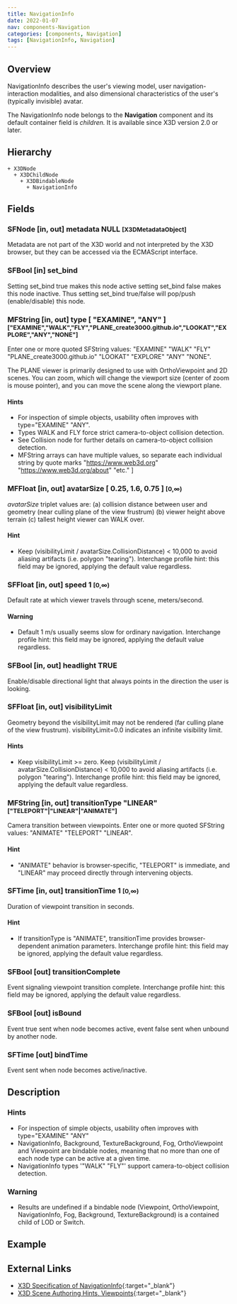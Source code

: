 ```yaml
---
title: NavigationInfo
date: 2022-01-07
nav: components-Navigation
categories: [components, Navigation]
tags: [NavigationInfo, Navigation]
---
```

<style>
.post h3 {
  word-spacing: 0.2em;
}
</style>

## Overview

NavigationInfo describes the user's viewing model, user navigation-interaction modalities, and also dimensional characteristics of the user's (typically invisible) avatar.

The NavigationInfo node belongs to the **Navigation** component and its default container field is *children.* It is available since X3D version 2.0 or later.

## Hierarchy

```
+ X3DNode
  + X3DChildNode
    + X3DBindableNode
      + NavigationInfo
```

## Fields

### SFNode [in, out] **metadata** NULL <small>[X3DMetadataObject]</small>

Metadata are not part of the X3D world and not interpreted by the X3D browser, but they can be accessed via the ECMAScript interface.

### SFBool [in] **set_bind**

Setting set_bind true makes this node active setting set_bind false makes this node inactive. Thus setting set_bind true/false will pop/push (enable/disable) this node.

### MFString [in, out] **type** [ "EXAMINE", "ANY" ] <small>["EXAMINE","WALK","FLY","PLANE_create3000.github.io","LOOKAT","EXPLORE","ANY","NONE"]</small>

Enter one or more quoted SFString values: "EXAMINE" "WALK" "FLY" "PLANE_create3000.github.io" "LOOKAT" "EXPLORE" "ANY" "NONE".

The PLANE viewer is primarily designed to use with OrthoViewpoint and 2D scenes. You can zoom, which will change the viewport size (center of zoom is mouse pointer), and you can move the scene along the viewport plane.

#### Hints

- For inspection of simple objects, usability often improves with type="EXAMINE" "ANY".
- Types WALK and FLY force strict camera-to-object collision detection.
- See Collision node for further details on camera-to-object collision detection.
- MFString arrays can have multiple values, so separate each individual string by quote marks "https://www.web3d.org" "https://www.web3d.org/about" "etc." ]

### MFFloat [in, out] **avatarSize** [ 0.25, 1.6, 0.75 ] <small>[0,∞)</small>

*avatarSize* triplet values are: (a) collision distance between user and geometry (near culling plane of the view frustrum) (b) viewer height above terrain (c) tallest height viewer can WALK over.

#### Hint

- Keep (visibilityLimit / avatarSize.CollisionDistance) < 10,000 to avoid aliasing artifacts (i.e. polygon "tearing"). Interchange profile hint: this field may be ignored, applying the default value regardless.

### SFFloat [in, out] **speed** 1 <small>[0,∞)</small>

Default rate at which viewer travels through scene, meters/second.

#### Warning

- Default 1 m/s usually seems slow for ordinary navigation. Interchange profile hint: this field may be ignored, applying the default value regardless.

### SFBool [in, out] **headlight** TRUE

Enable/disable directional light that always points in the direction the user is looking.

### SFFloat [in, out] **visibilityLimit**

Geometry beyond the visibilityLimit may not be rendered (far culling plane of the view frustrum). visibilityLimit=0.0 indicates an infinite visibility limit.

#### Hints

- Keep visibilityLimit \>= zero. Keep (visibilityLimit / avatarSize.CollisionDistance) \< 10,000 to avoid aliasing artifacts (i.e. polygon "tearing"). Interchange profile hint: this field may be ignored, applying the default value regardless.

### MFString [in, out] **transitionType** "LINEAR" <small>["TELEPORT"|"LINEAR"|"ANIMATE"]</small>

Camera transition between viewpoints. Enter one or more quoted SFString values: "ANIMATE" "TELEPORT" "LINEAR".

#### Hint

- "ANIMATE" behavior is browser-specific, "TELEPORT" is immediate, and "LINEAR" may proceed directly through intervening objects.

### SFTime [in, out] **transitionTime** 1 <small>[0,∞)</small>

Duration of viewpoint transition in seconds.

#### Hint

- If transitionType is "ANIMATE", transitionTime provides browser-dependent animation parameters. Interchange profile hint: this field may be ignored, applying the default value regardless.

### SFBool [out] **transitionComplete**

Event signaling viewpoint transition complete. Interchange profile hint: this field may be ignored, applying the default value regardless.

### SFBool [out] **isBound**

Event true sent when node becomes active, event false sent when unbound by another node.

### SFTime [out] **bindTime**

Event sent when node becomes active/inactive.

## Description

### Hints

- For inspection of simple objects, usability often improves with type="EXAMINE" "ANY"
- NavigationInfo, Background, TextureBackground, Fog, OrthoViewpoint and Viewpoint are bindable nodes, meaning that no more than one of each node type can be active at a given time.
- NavigationInfo types '"WALK" "FLY"' support camera-to-object collision detection.

### Warning

- Results are undefined if a bindable node (Viewpoint, OrthoViewpoint, NavigationInfo, Fog, Background, TextureBackground) is a contained child of LOD or Switch.

## Example

<x3d-canvas src="https://create3000.github.io/media/examples/Navigation/NavigationInfo/NavigationInfo.x3d" update="auto"></x3d-canvas>

## External Links

- [X3D Specification of NavigationInfo](https://www.web3d.org/documents/specifications/19775-1/V4.0/Part01/components/navigation.html#NavigationInfo){:target="_blank"}
- [X3D Scene Authoring Hints, Viewpoints](https://www.web3d.org/x3d/content/examples/X3dSceneAuthoringHints.html#Viewpoints){:target="_blank"}
